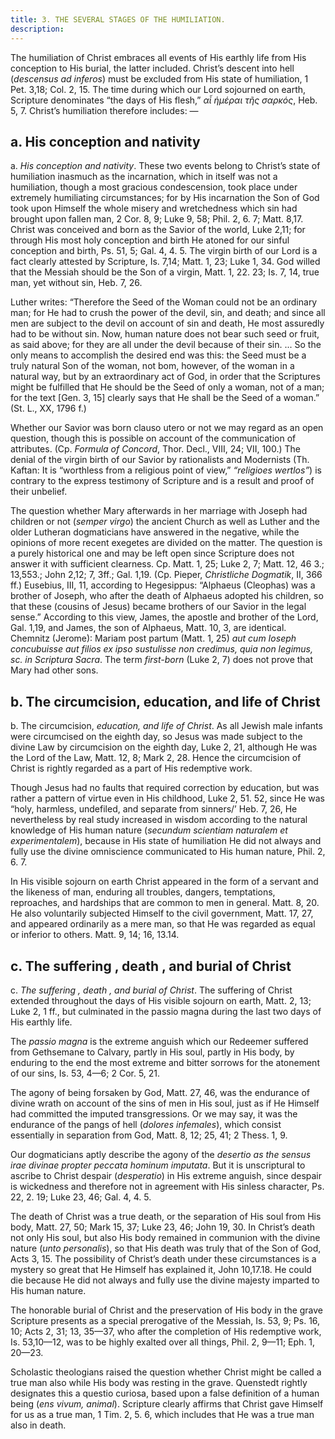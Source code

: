 ```yaml
---
title: 3. THE SEVERAL STAGES OF THE HUMILIATION.
description: 
---
```


The humiliation of Christ embraces all events of His earthly life from His conception to His burial, the latter included. Christ’s descent into hell (_descensus ad inferos_) must be excluded from His state of humiliation, 1 Pet. 3,18; Col. 2, 15. The time during which our Lord sojourned on earth, Scripture denominates “the days of His flesh,” _αἷ ἡμέραι τῆς σαρκός_, Heb. 5, 7. Christ’s humiliation therefore includes: — 

## a. His conception and nativity

a. _His conception and nativity_. These two events belong to Christ’s state of humiliation inasmuch as the incarnation, which in itself was not a humiliation, though a most gracious condescension, took place under extremely humiliating circumstances; for by His incarnation the Son of God took upon Himself the whole misery and wretchedness which sin had brought upon fallen man, 2 Cor. 8, 9; Luke 9, 58; Phil. 2, 6. 7; Matt. 8,17. Christ was conceived and born as the Savior of the world, Luke 2,11; for through His most holy conception and birth He atoned for our sinful conception and birth, Ps. 51, 5; Gal. 4, 4. 5. The virgin birth of our Lord is a fact clearly attested by Scripture, Is. 7,14; Matt. 1, 23; Luke 1, 34. God willed that the Messiah should be the Son of a virgin, Matt. 1, 22. 23; Is. 7, 14, true man, yet without sin, Heb. 7, 26. 

Luther writes: “Therefore the Seed of the Woman could not be an ordinary man; for He had to crush the power of the devil, sin, and death; and since all men are subject to the devil on account of sin and death, He most assuredly had to be without sin. Now, human nature does not bear such seed or fruit, as said above; for they are all under the devil because of their sin. ... So the only means to accomplish the desired end was this: the Seed must be a truly natural Son of the woman, not bom, however, of the woman in a natural way, but by an extraordinary act of God, in order that the Scriptures might be fulfilled that He should be the Seed of only a woman, not of a man; for the text [Gen. 3, 15] clearly says that He shall be the Seed of a woman.” (St. L., XX, 1796 f.) 

Whether our Savior was born clauso utero or not we may regard as an open question, though this is possible on account of the communication of attributes. (Cp. _Formula of Concord_, Thor. Decl., VIII, 24; VII, 100.) The denial of the virgin birth of our Savior by rationalists and Modernists (Th. Kaftan: It is “worthless from a religious point of view,” _“religioes wertlos”_) is contrary to the express testimony of Scripture and is a result and proof of their unbelief. 

The question whether Mary afterwards in her marriage with Joseph had children or not (_semper virgo_) the ancient Church as well as Luther and the older Lutheran dogmaticians have answered in the negative, while the opinions of more recent exegetes are divided on the matter. The question is a purely historical one and may be left open since Scripture does not answer it with sufficient clearness. Cp. Matt. 1, 25; Luke 2, 7; Matt. 12, 46 3.; 13,553.; John 2,12; 7, 3ff.; Gal. 1,19. (Cp. Pieper, _Christliche Dogmatik_, II, 366 ff.) Eusebius, III, 11, according to Hegesippus: “Alphaeus (Cleophas) was a brother of Joseph, who after the death of Alphaeus adopted his children, so that these (cousins of Jesus) became brothers of our Savior in the legal sense.” According to this view, James, the apostle and brother of the Lord, Gal. 1,19, and James, the son of Alphaeus, Matt. 10, 3, are identical. Chemnitz (Jerome): Mariam post partum (Matt. 1, 25) _aut cum Ioseph concubuisse aut filios ex ipso sustulisse non credimus, quia non legimus, sc. in Scriptura Sacra_. The term _first-born_ (Luke 2, 7) does not prove that Mary had other sons. 

## b. The circumcision, education, and life of Christ

b. The circumcision, _education, and life of Christ_. As all Jewish male infants were circumcised on the eighth day, so Jesus was made subject to the divine Law by circumcision on the eighth day, Luke 2, 21, although He was the Lord of the Law, Matt. 12, 8; Mark 2, 28. Hence the circumcision of Christ is rightly regarded as a part of His redemptive work. 

Though Jesus had no faults that required correction by education, but was rather a pattern of virtue even in His childhood, Luke 2, 51. 52, since He was “holy, harmless, undefiled, and separate from sinners/’ Heb. 7, 26, He nevertheless by real study increased in wisdom according to the natural knowledge of His human nature (_secundum scientiam naturalem et experimentalem_), because in His state of humiliation He did not always and fully use the divine omniscience communicated to His human nature, Phil. 2, 6. 7. 

In His visible sojourn on earth Christ appeared in the form of a servant and the likeness of man, enduring all troubles, dangers, temptations, reproaches, and hardships that are common to men in general. Matt. 8, 20. He also voluntarily subjected Himself to the civil government, Matt. 17, 27, and appeared ordinarily as a mere man, so that He was regarded as equal or inferior to others. Matt. 9, 14; 16, 13.14. 

## c. The suffering , death , and burial of Christ

c. _The suffering , death , and burial of Christ_. The suffering of Christ extended throughout the days of His visible sojourn on earth, Matt. 2, 13; Luke 2, 1 ff., but culminated in the passio magna during the last two days of His earthly life. 

The _passio magna_ is the extreme anguish which our Redeemer suffered from Gethsemane to Calvary, partly in His soul, partly in His body, by enduring to the end the most extreme and bitter sorrows for the atonement of our sins, Is. 53, 4—6; 2 Cor. 5, 21. 

The agony of being forsaken by God, Matt. 27, 46, was the endurance of divine wrath on account of the sins of men in His soul, just as if He Himself had committed the imputed transgressions. Or we may say, it was the endurance of the pangs of hell (_dolores infemales_), which consist essentially in separation from God, Matt. 8, 12; 25, 41; 2 Thess. 1, 9. 

Our dogmaticians aptly describe the agony of the _desertio as the sensus irae divinae propter peccata hominum imputata_. But it is unscriptural to ascribe to Christ despair (_desperatio_) in His extreme anguish, since despair is wickedness and therefore not in agreement with His sinless character, Ps. 22, 2. 19; Luke 23, 46; Gal. 4, 4. 5. 

The death of Christ was a true death, or the separation of His soul from His body, Matt. 27, 50; Mark 15, 37; Luke 23, 46; John 19, 30. In Christ’s death not only His soul, but also His body remained in communion with the divine nature (_unto personalis_), so that His death was truly that of the Son of God, Acts 3, 15. The possibility of Christ’s death under these circumstances is a mystery so great that He Himself has explained it, John 10,17.18. He could die because He did not always and fully use the divine majesty imparted to His human nature. 

The honorable burial of Christ and the preservation of His body in the grave Scripture presents as a special prerogative of the Messiah, Is. 53, 9; Ps. 16, 10; Acts 2, 31; 13, 35—37, who after the completion of His redemptive work, Is. 53,10—12, was to be highly exalted over all things, Phil. 2, 9—11; Eph. 1, 20—23. 

Scholastic theologians raised the question whether Christ might be called a true man also while His body was resting in the grave. Quenstedt rightly designates this a questio curiosa, based upon a false definition of a human being (_ens vivum, animal_). Scripture clearly affirms that Christ gave Himself for us as a true man, 1 Tim. 2, 5. 6, which includes that He was a true man also in death. 
